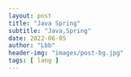 ```yaml
---
layout: post
title: "Java Spring"
subtitle: "Java,Spring"
date: 2022-06-05
author: "Lbb"
header-img: "images/post-bg.jpg"
tags: [ lang ]
---
```

